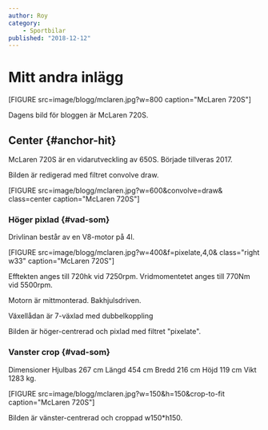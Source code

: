 ```yaml
---
author: Roy
category:
    - Sportbilar
published: "2018-12-12"
---
```

Mitt andra inlägg
==================================


[FIGURE src=image/blogg/mclaren.jpg?w=800 caption="McLaren 720S"]

Dagens bild för bloggen är McLaren 720S.

<!--more-->


Center {#anchor-hit}
-----------------------------------
McLaren 720S är en vidarutveckling av 650S. Började tillveras 2017.

Bilden är redigerad med filtret convolve draw.

[FIGURE src=image/blogg/mclaren.jpg?w=600&convolve=draw& class=center caption="McLaren 720S"]


### Höger pixlad {#vad-som}

Drivlinan består av en V8-motor på 4l.

[FIGURE src=image/blogg/mclaren.jpg?w=400&f=pixelate,4,0& class="right w33" caption="McLaren 720S"]

Efftekten anges till 720hk vid 7250rpm.
Vridmomentetet anges till 770Nm vid 5500rpm.

Motorn är mittmonterad. Bakhjulsdriven.

Växellådan är 7-växlad med dubbelkoppling

Bilden är höger-centrerad och pixlad med filtret "pixelate".


### Vanster crop {#vad-som}

Dimensioner
Hjulbas	267 cm
Längd	454 cm
Bredd	216 cm
Höjd	119 cm
Vikt	1283 kg.

[FIGURE src=image/blogg/mclaren.jpg?w=150&h=150&crop-to-fit caption="McLaren 720S"]

Bilden är vänster-centrerad och croppad w150*h150.
